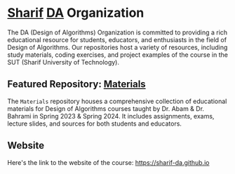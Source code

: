 # [Sharif](https://en.sharif.edu) [DA](https://docs.ce.sharif.edu/course/40354) Organization

The DA (Design of Algorithms) Organization is committed to providing a rich educational resource for students, educators, and enthusiasts in the field of Design of Algorithms. Our repositories host a variety of resources, including study materials, coding exercises, and project examples of the course in the SUT (Sharif University of Technology).

## Featured Repository: [Materials](https://github.com/sharif-da/Materials)

The `Materials` repository houses a comprehensive collection of educational materials for Design of Algorithms courses taught by Dr. Abam & Dr. Bahrami in Spring 2023 & Spring 2024. It includes assignments, exams, lecture slides, and sources for both students and educators.

## Website

Here's the link to the website of the course: https://sharif-da.github.io
